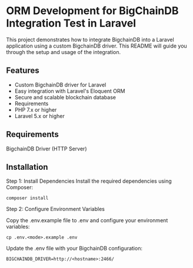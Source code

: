 # ORM Development for BigChainDB Integration Test in Laravel
This project demonstrates how to integrate BigchainDB into a Laravel application using a custom BigchainDB driver. This README will guide you through the setup and usage of the integration.

## Features
- Custom BigchainDB driver for Laravel
- Easy integration with Laravel's Eloquent ORM
- Secure and scalable blockchain database
- Requirements
- PHP 7.x or higher
- Laravel 5.x or higher

## Requirements
BigchainDB Driver (HTTP Server)

## Installation
Step 1: Install Dependencies
Install the required dependencies using Composer:

    composer install

Step 2: Configure Environment Variables

Copy the .env.example file to .env and configure your environment variables:

    cp .env.<mode>.example .env

Update the .env file with your BigchainDB configuration:

    BIGCHAINDB_DRIVER=http://<hostname>:2466/